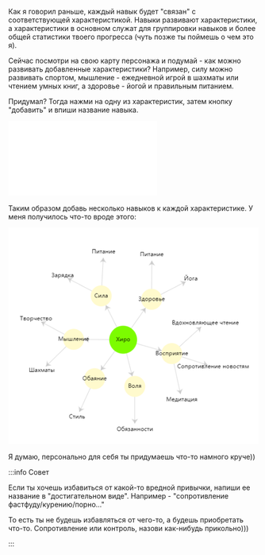 Как я говорил раньше, каждый навык будет "связан" с соответствующей характеристикой. Навыки развивают характеристики, а характеристики в основном служат для группировки навыков и более общей статистики твоего прогресса (чуть позже ты поймешь о чем это я).

Сейчас посмотри на свою карту персонажа и подумай - как можно развивать добавленные характеристики? Например, силу можно развивать спортом, мышление - ежедневной игрой в шахматы или чтением умных книг, а здоровье - йогой и правильным питанием.

Придумал? Тогда нажми на одну из характеристик, затем кнопку "добавить" и впиши название навыка.

![](../static/img/ДобавлениеНавыка.md)

Таким образом добавь несколько навыков к каждой характеристике. У меня получилось что-то вроде этого:

![](../static/img/ДоавленныеНавыки.jpg)

Я думаю, персонально для себя ты придумаешь что-то намного круче))

:::info Совет

Если ты хочешь избавиться от какой-то вредной привычки, напиши ее название в "достигательном виде". Например - "сопротивление фастфуду/курению/порно..." 

То есть ты не будешь избавляться от чего-то, а будешь приобретать что-то. Сопротивление или контроль, назови как-нибудь прикольно)))

:::